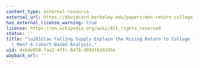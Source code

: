```yaml
---
content_type: external-resource
external_url: https://davidcard.berkeley.edu/papers/men-return-college.pdf
has_external_license_warning: true
license: https://en.wikipedia.org/wiki/All_rights_reserved
status: ''
title: "\u201CCan Falling Supply Explain the Rising Return to College for Younger\
  \ Men? A Cohort-Based Analysis."
uid: 4ebde950-7aa2-4ffc-8478-3093f630195e
wayback_url: ''
---
```

